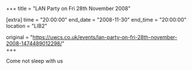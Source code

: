 +++
title = "LAN Party on Fri 28th November 2008"

[extra]
time = "20:00:00"
end_date = "2008-11-30"
end_time = "20:00:00"
location = "LIB2"

original = "https://uwcs.co.uk/events/lan-party-on-fri-28th-november-2008-1474489012298/"    
+++

Come not sleep with us

